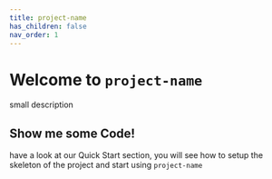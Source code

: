 ```yaml
---
title: project-name
has_children: false
nav_order: 1
---
```


# Welcome to `project-name`

small description


## Show me some Code!

have a look at our Quick Start section, you will see how to setup the skeleton of the project and start using `project-name`